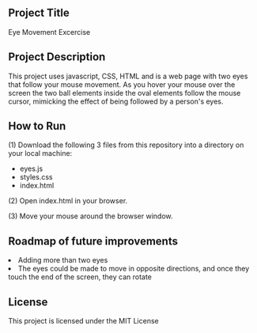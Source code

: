 <h2>Project Title</h2>
Eye Movement Excercise

<h2>Project Description</h2>
This project uses javascript, CSS, HTML and is a web page with two eyes that follow your mouse movement. As you hover your mouse over the screen the two ball elements inside the oval elements follow the mouse cursor, mimicking the effect of being followed by a person's eyes.

<h2>How to Run</h2>
(1) Download the following 3 files from this repository into a directory on your local machine: 
<ul>
  <li>eyes.js</li>
  <li>styles.css</li>
  <li>index.html</li>
</ul>
(2) Open index.html in your browser.

(3) Move your mouse around the browser window.


<h2>Roadmap of future improvements</h2>
</ul>
 <li>Adding more than two eyes
 <li>The eyes could be made to move in opposite directions, and once they touch the end of the screen, they can rotate
 </ul>

<h2>License</h2>
This project is licensed under the MIT License
